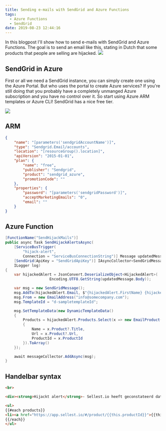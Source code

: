 ```yaml
---
title: Sending e-mails with SendGrid and Azure Functions
tags:
  - Azure Functions
  - SendGrid
date: 2019-08-23 12:44:16
---
```



In this blogpost I'll show how to send e-mails with SendGrid and Azure Functions.
The goal is to send an email like this, stating in Dutch that some products that people are selling are hijacked.
<img src="/images/sendgrid/email.png" />
## SendGrid in Azure
First or all we need a SendGrid instance, you can simply create one using the Azure Portal. But who uses the portal to create Azure services? If you're still doing that you probably have a completely unmanged Azure subscription and you have no control over it. So start using Azure ARM templates or Azure CLI! SendGrid has a nice free tier. 

<img src="/images/sendgrid/pricing.png" />

## ARM
```json
{
    "name": "[parameters('sendgridAccountName')]",
    "type": "Sendgrid.Email/accounts",
    "location": "[resourceGroup().location]",
    "apiVersion": "2015-01-01",
    "plan": {
        "name": "free",
        "publisher": "Sendgrid",
        "product": "sendgrid_azure",
        "promotionCode": ""
    },
    "properties": {
        "password": "[parameters('sendgridPassword')]",
        "acceptMarketingEmails": "0",
        "email": ""
    }
}
```
## Azure Function
```csharp
[FunctionName("SendHijackMails")]
public async Task SendHijackAlertsAsync(
    [ServiceBusTrigger(
        "hijack-alert",
        Connection = "ServiceBusConnectionString")] Message updatedMessage,
    [SendGrid(ApiKey = "SendGridApiKey")] IAsyncCollector<SendGridMessage> messageCollector,
    ILogger log) 
{
    var hijackedAlert = JsonConvert.DeserializeObject<HijackedAlert>(
                    Encoding.UTF8.GetString(updatedMessage.Body));

    var msg = new SendGridMessage();
    msg.AddTo(hijackedAlert.Email, $"{hijackedAlert.FirstName} {hijackedAlert.LastName}");
    msg.From = new EmailAddress("info@somecompany.com");
    msg.TemplateId = "d-sampletemplateId";

    msg.SetTemplateData(new DynamicTemplateData()
    {
        Products = hijackedAlert.Products.Select(x => new EmailProduct()
        {
            Name = x.Product?.Title,
            Url = x.Product?.Url,
            ProductId = x.ProductId
        }).ToArray()
    });

    await messageCollector.AddAsync(msg);
}

```

## Handelbar syntax
```html
<br>

<div><strong>Hijackt alert</strong>- Sellest.io heeft geconstateerd dat er nieuwe aanbieders zijn gevonden voor de volgende producten:</div>

<ul>
{{#each products}}
<li><a href="https://app.sellest.io/#/product/{{this.productId}}">{{this.name}}</a></li>
{{/each}}
</ul>
```

